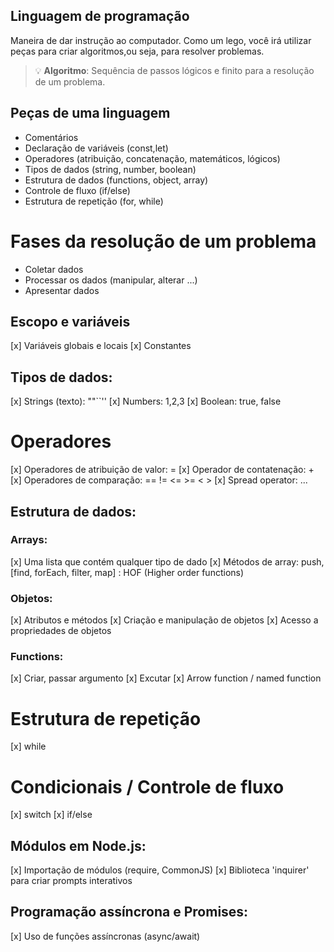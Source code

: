 ## Linguagem de programação

Maneira de dar instrução ao computador.
Como um lego, você irá utilizar peças para criar algoritmos,ou seja, para resolver problemas.

> 💡 **Algoritmo**: Sequência de passos lógicos e finito para a resolução de um problema.

## Peças de uma linguagem

- Comentários
- Declaração de variáveis (const,let)
- Operadores (atribuição, concatenação, matemáticos, lógicos)
- Tipos de dados (string, number, boolean)
- Estrutura de dados (functions, object, array)
- Controle de fluxo (if/else)
- Estrutura de repetição (for, while)

# Fases da resolução de um problema
- Coletar dados
- Processar os dados (manipular, alterar ...)
- Apresentar dados

## Escopo e variáveis
 
 [x] Variáveis globais e locais
 [x] Constantes

 ## Tipos de dados:

 [x] Strings (texto): ""``''
 [x] Numbers: 1,2,3 
 [x] Boolean: true, false

 # Operadores
 [x] Operadores de atribuição de valor: =
 [x] Operador de contatenação: +
 [x] Operadores de comparação: == != <= >= < >
 [x] Spread operator: ...

 ## Estrutura de dados:

 ### Arrays:
 [x] Uma lista que contém qualquer tipo de dado
 [x] Métodos de array: push, [find, forEach, filter, map] : HOF (Higher order functions)

 ### Objetos:
 [x] Atributos e métodos
 [x] Criação e manipulação de objetos
 [x] Acesso a propriedades de objetos
 
 ### Functions:
 [x] Criar, passar argumento
 [x] Excutar
 [x] Arrow function / named function

 # Estrutura de repetição
 [x] while

 # Condicionais / Controle de fluxo
 [x] switch
 [x] if/else

 ## Módulos em Node.js:
 [x] Importação de módulos (require, CommonJS)
 [x] Biblioteca 'inquirer' para criar prompts interativos

 ## Programação assíncrona e Promises:
 [x] Uso de funções assíncronas (async/await)
